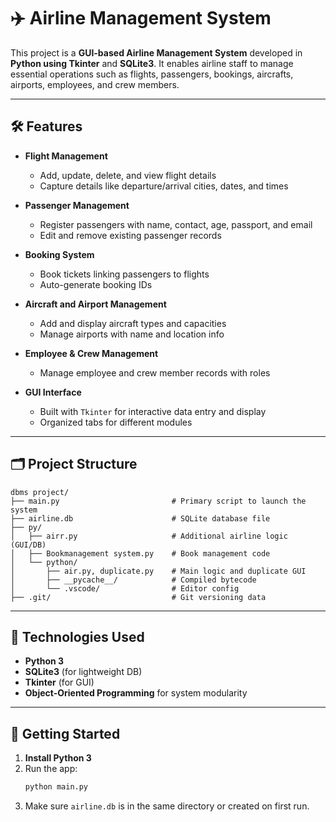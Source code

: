 # ✈️ Airline Management System

This project is a **GUI-based Airline Management System** developed in **Python using Tkinter** and **SQLite3**. It enables airline staff to manage essential operations such as flights, passengers, bookings, aircrafts, airports, employees, and crew members.

---

## 🛠 Features

- **Flight Management**
  - Add, update, delete, and view flight details
  - Capture details like departure/arrival cities, dates, and times

- **Passenger Management**
  - Register passengers with name, contact, age, passport, and email
  - Edit and remove existing passenger records

- **Booking System**
  - Book tickets linking passengers to flights
  - Auto-generate booking IDs

- **Aircraft and Airport Management**
  - Add and display aircraft types and capacities
  - Manage airports with name and location info

- **Employee & Crew Management**
  - Manage employee and crew member records with roles

- **GUI Interface**
  - Built with `Tkinter` for interactive data entry and display
  - Organized tabs for different modules

---

## 🗂 Project Structure

```
dbms project/
├── main.py                         # Primary script to launch the system
├── airline.db                      # SQLite database file
├── py/
│   ├── airr.py                     # Additional airline logic (GUI/DB)
│   ├── Bookmanagement system.py    # Book management code
│   └── python/
│       ├── air.py, duplicate.py    # Main logic and duplicate GUI
│       ├── __pycache__/            # Compiled bytecode
│       └── .vscode/                # Editor config
├── .git/                           # Git versioning data
```

---

## 💾 Technologies Used

- **Python 3**
- **SQLite3** (for lightweight DB)
- **Tkinter** (for GUI)
- **Object-Oriented Programming** for system modularity

---

## 🚀 Getting Started

1. **Install Python 3**
2. Run the app:
   ```bash
   python main.py
   ```
3. Make sure `airline.db` is in the same directory or created on first run.
